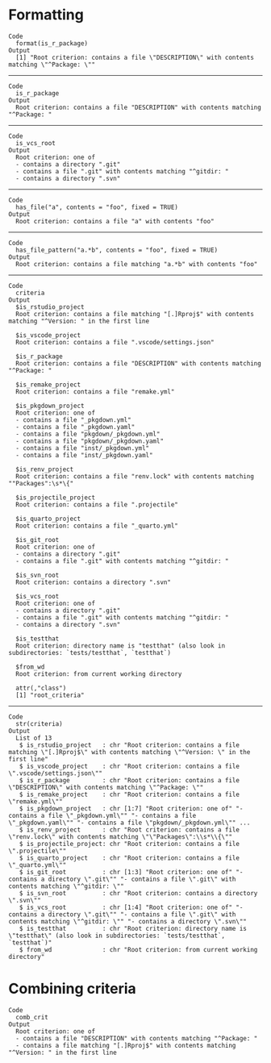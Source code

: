# Formatting

    Code
      format(is_r_package)
    Output
      [1] "Root criterion: contains a file \"DESCRIPTION\" with contents matching \"^Package: \""

---

    Code
      is_r_package
    Output
      Root criterion: contains a file "DESCRIPTION" with contents matching "^Package: "

---

    Code
      is_vcs_root
    Output
      Root criterion: one of
      - contains a directory ".git"
      - contains a file ".git" with contents matching "^gitdir: "
      - contains a directory ".svn"

---

    Code
      has_file("a", contents = "foo", fixed = TRUE)
    Output
      Root criterion: contains a file "a" with contents "foo"

---

    Code
      has_file_pattern("a.*b", contents = "foo", fixed = TRUE)
    Output
      Root criterion: contains a file matching "a.*b" with contents "foo"

---

    Code
      criteria
    Output
      $is_rstudio_project
      Root criterion: contains a file matching "[.]Rproj$" with contents matching "^Version: " in the first line
      
      $is_vscode_project
      Root criterion: contains a file ".vscode/settings.json"
      
      $is_r_package
      Root criterion: contains a file "DESCRIPTION" with contents matching "^Package: "
      
      $is_remake_project
      Root criterion: contains a file "remake.yml"
      
      $is_pkgdown_project
      Root criterion: one of
      - contains a file "_pkgdown.yml"
      - contains a file "_pkgdown.yaml"
      - contains a file "pkgdown/_pkgdown.yml"
      - contains a file "pkgdown/_pkgdown.yaml"
      - contains a file "inst/_pkgdown.yml"
      - contains a file "inst/_pkgdown.yaml"
      
      $is_renv_project
      Root criterion: contains a file "renv.lock" with contents matching ""Packages":\s*\{"
      
      $is_projectile_project
      Root criterion: contains a file ".projectile"
      
      $is_quarto_project
      Root criterion: contains a file "_quarto.yml"
      
      $is_git_root
      Root criterion: one of
      - contains a directory ".git"
      - contains a file ".git" with contents matching "^gitdir: "
      
      $is_svn_root
      Root criterion: contains a directory ".svn"
      
      $is_vcs_root
      Root criterion: one of
      - contains a directory ".git"
      - contains a file ".git" with contents matching "^gitdir: "
      - contains a directory ".svn"
      
      $is_testthat
      Root criterion: directory name is "testthat" (also look in subdirectories: `tests/testthat`, `testthat`)
      
      $from_wd
      Root criterion: from current working directory
      
      attr(,"class")
      [1] "root_criteria"

---

    Code
      str(criteria)
    Output
      List of 13
       $ is_rstudio_project   : chr "Root criterion: contains a file matching \"[.]Rproj$\" with contents matching \"^Version: \" in the first line"
       $ is_vscode_project    : chr "Root criterion: contains a file \".vscode/settings.json\""
       $ is_r_package         : chr "Root criterion: contains a file \"DESCRIPTION\" with contents matching \"^Package: \""
       $ is_remake_project    : chr "Root criterion: contains a file \"remake.yml\""
       $ is_pkgdown_project   : chr [1:7] "Root criterion: one of" "- contains a file \"_pkgdown.yml\"" "- contains a file \"_pkgdown.yaml\"" "- contains a file \"pkgdown/_pkgdown.yml\"" ...
       $ is_renv_project      : chr "Root criterion: contains a file \"renv.lock\" with contents matching \"\"Packages\":\\s*\\{\""
       $ is_projectile_project: chr "Root criterion: contains a file \".projectile\""
       $ is_quarto_project    : chr "Root criterion: contains a file \"_quarto.yml\""
       $ is_git_root          : chr [1:3] "Root criterion: one of" "- contains a directory \".git\"" "- contains a file \".git\" with contents matching \"^gitdir: \""
       $ is_svn_root          : chr "Root criterion: contains a directory \".svn\""
       $ is_vcs_root          : chr [1:4] "Root criterion: one of" "- contains a directory \".git\"" "- contains a file \".git\" with contents matching \"^gitdir: \"" "- contains a directory \".svn\""
       $ is_testthat          : chr "Root criterion: directory name is \"testthat\" (also look in subdirectories: `tests/testthat`, `testthat`)"
       $ from_wd              : chr "Root criterion: from current working directory"

# Combining criteria

    Code
      comb_crit
    Output
      Root criterion: one of
      - contains a file "DESCRIPTION" with contents matching "^Package: "
      - contains a file matching "[.]Rproj$" with contents matching "^Version: " in the first line

